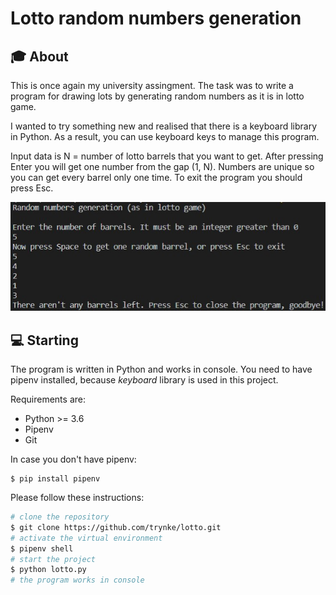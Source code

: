 # Lotto random numbers generation

## :mortar_board: About 
This is once again my university assingment. The task was to write a program for drawing lots by generating random numbers as it is in lotto game.

I wanted to try something new and realised that there is a keyboard library in Python. As a result, you can use keyboard keys to manage this program.

Input data is N = number of lotto barrels that you want to get. After pressing Enter you will get one number from the gap (1, N). Numbers are unique so you can get every barrel only one time. To exit the program you should press Esc.

![](static/screenshot.jpg)

## :computer: Starting
The program is written in Python and works in console. You need to have pipenv installed, because *keyboard* library is used in this project.

Requirements are:
- Python >= 3.6
- Pipenv
- Git

In case you don't have pipenv:
```
$ pip install pipenv
```

Please follow these instructions:
```bash
# clone the repository
$ git clone https://github.com/trynke/lotto.git
# activate the virtual environment
$ pipenv shell
# start the project
$ python lotto.py
# the program works in console
```
